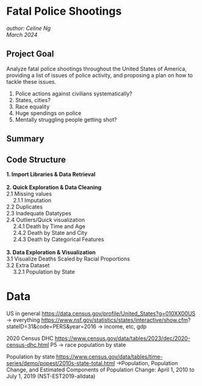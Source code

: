 # **Fatal Police Shootings**
*author: Celine Ng* <br>
*March 2024*

## Project Goal 
Analyze fatal police shootings throughout the United States of America, 
providing a list of issues of police activity, and proposing a plan on how to 
tackle these issues.
1. Police actions against civilians systematically? 
2. States, cities?
3. Race equality
4. Huge spendings on police
5. Mentally struggling people getting shot? 

## Summary


## Code Structure
**1. Import Libraries &  Data Retrieval**<br><br>
**2. Quick Exploration & Data Cleaning**<br>
2.1 Missing values <br> 
&emsp; 2.1.1 Imputation <br>
2.2 Duplicates <br>
2.3 Inadequate Datatypes <br>
2.4 Outliers/Quick visualization <br>
&emsp; 2.4.1 Death by Time and Age<br>
&emsp; 2.4.2 Death by State and City<br>
&emsp; 2.4.3 Death by Categorical Features<br><br>
**3. Data Exploration & Visualization**<br>
3.1 Visualize Deaths Scaled by Racial Proportions<br>
3.2 Extra Dataset<br>
&emsp; 3.2.1 Population by State<br>

# Data
US in general
https://data.census.gov/profile/United_States?g=010XX00US -> everything
https://www.nsf.gov/statistics/states/interactive/show.cfm?
stateID=31&code=PERS&year=2016 -> income, etc, gdp

2020 Census DHC
https://www.census.gov/data/tables/2023/dec/2020-census-dhc.html
P5 -> race population by state


Population by state
https://www.census.gov/data/tables/time-series/demo/popest/2010s-state-total.html
->Population, Population Change, and Estimated Components of Population 
Change: April 1, 2010 to July 1, 2019 (NST-EST2019-alldata)

